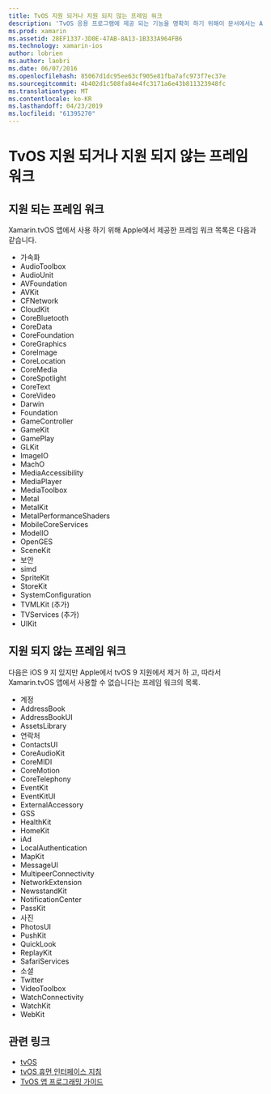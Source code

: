 ```yaml
---
title: TvOS 지원 되거나 지원 되지 않는 프레임 워크
description: 'TvOS 응용 프로그램에 제공 되는 기능을 명확히 하기 위해이 문서에서는 Apple 프레임 워크의 두 목록: tvOS 지와 tvOS에서 지원 되지 않습니다.'
ms.prod: xamarin
ms.assetid: 28EF1337-3D0E-47AB-8A13-1B333A964FB6
ms.technology: xamarin-ios
author: lobrien
ms.author: laobri
ms.date: 06/07/2016
ms.openlocfilehash: 85067d1dc95ee63cf905e81fba7afc973f7ec37e
ms.sourcegitcommit: 4b402d1c508fa84e4fc3171a6e43b811323948fc
ms.translationtype: MT
ms.contentlocale: ko-KR
ms.lasthandoff: 04/23/2019
ms.locfileid: "61395270"
---
```

# <a name="supported-and-unsupported-frameworks-in-tvos"></a>TvOS 지원 되거나 지원 되지 않는 프레임 워크

<a name="Supported-Frameworks" />

## <a name="supported-frameworks"></a>지원 되는 프레임 워크

Xamarin.tvOS 앱에서 사용 하기 위해 Apple에서 제공한 프레임 워크 목록은 다음과 같습니다.

* 가속화
* AudioToolbox
* AudioUnit
* AVFoundation
* AVKit
* CFNetwork
* CloudKit
* CoreBluetooth
* CoreData
* CoreFoundation
* CoreGraphics
* CoreImage
* CoreLocation
* CoreMedia
* CoreSpotlight
* CoreText
* CoreVideo
* Darwin
* Foundation
* GameController
* GameKit
* GamePlay
* GLKit
* ImageIO
* MachO
* MediaAccessibility
* MediaPlayer
* MediaToolbox
* Metal
* MetalKit
* MetalPerformanceShaders
* MobileCoreServices
* ModelIO
* OpenGES
* SceneKit
* 보안
* simd
* SpriteKit
* StoreKit
* SystemConfiguration
* TVMLKit (추가)
* TVServices (추가)
* UIKit

<a name="Unsupported-Frameworks" />

## <a name="unsupported-frameworks"></a>지원 되지 않는 프레임 워크

다음은 iOS 9 지 있지만 Apple에서 tvOS 9 지원에서 제거 하 고, 따라서 Xamarin.tvOS 앱에서 사용할 수 없습니다는 프레임 워크의 목록.

* 계정
* AddressBook
* AddressBookUI
* AssetsLibrary
* 연락처
* ContactsUI
* CoreAudioKit
* CoreMIDI
* CoreMotion
* CoreTelephony
* EventKit
* EventKitUI
* ExternalAccessory
* GSS
* HealthKit
* HomeKit
* iAd
* LocalAuthentication
* MapKit
* MessageUI
* MultipeerConnectivity
* NetworkExtension
* NewsstandKit
* NotificationCenter
* PassKit
* 사진
* PhotosUI
* PushKit
* QuickLook
* ReplayKit
* SafariServices
* 소셜
* Twitter
* VideoToolbox
* WatchConnectivity
* WatchKit
* WebKit



## <a name="related-links"></a>관련 링크

- [tvOS](https://developer.apple.com/tvos/)
- [tvOS 휴먼 인터페이스 지침](https://developer.apple.com/tvos/human-interface-guidelines/)
- [TvOS 앱 프로그래밍 가이드](https://developer.apple.com/library/prerelease/tvos/documentation/General/Conceptual/AppleTV_PG/)
